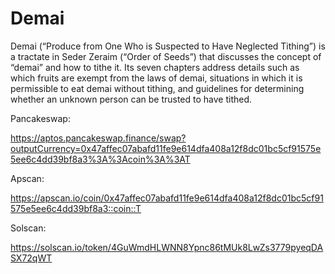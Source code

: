 # Demai
Demai (“Produce from One Who is Suspected to Have Neglected Tithing”) is a tractate in Seder Zeraim (“Order of Seeds”) that discusses the concept of “demai” and how to tithe it. Its seven chapters address details such as which fruits are exempt from the laws of demai, situations in which it is permissible to eat demai without tithing, and guidelines for determining whether an unknown person can be trusted to have tithed.

Pancakeswap:

https://aptos.pancakeswap.finance/swap?outputCurrency=0x47affec07abafd11fe9e614dfa408a12f8dc01bc5cf91575e5ee6c4dd39bf8a3%3A%3Acoin%3A%3AT

Apscan:

https://apscan.io/coin/0x47affec07abafd11fe9e614dfa408a12f8dc01bc5cf91575e5ee6c4dd39bf8a3::coin::T

Solscan:

https://solscan.io/token/4GuWmdHLWNN8Ypnc86tMUk8LwZs3779pyeqDASX72qWT
